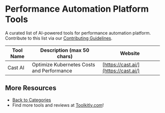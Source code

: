 # Performance Automation Platform Tools

A curated list of AI-powered tools for performance automation platform. Contribute to this list via our [Contributing Guidelines](../CONTRIBUTING.md).

| Tool Name | Description (max 50 chars) | Website |
|-----------|----------------------------|---------|
| Cast AI | Optimize Kubernetes Costs and Performance | [https://cast.ai/](https://cast.ai/) |

## More Resources
- [Back to Categories](https://github.com/ToolkitlyAI/awesome-ai-tools/blob/master/README.md)
- Find more tools and reviews at [Toolkitly.com](https://toolkitly.com)!
